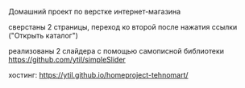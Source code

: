 Домашний проект по верстке интернет-магазина

сверстаны 2 страницы, переход ко второй после нажатия ссылки ("Открыть каталог")

реализованы 2 слайдера с помощью самописной библиотеки https://github.com/ytil/simpleSlider

хостинг: https://ytil.github.io/homeproject-tehnomart/
